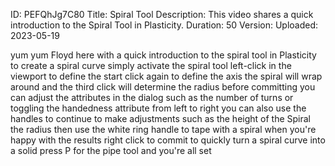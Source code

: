 ID: PEFQhJg7C80
Title: Spiral Tool
Description: This video shares a quick introduction to the Spiral Tool in Plasticity.
Duration: 50
Version: 
Uploaded: 2023-05-19

yum yum Floyd here with a quick
introduction to the spiral tool in Plasticity
to create a spiral curve
simply activate the spiral tool
left-click in the viewport to define the
start click again to define the axis the
spiral will wrap around and the third
click will determine the radius before
committing you can adjust the attributes
in the dialog such as the number of
turns or toggling the handedness
attribute from left to right you can
also use the handles to continue to make
adjustments such as the height of the
Spiral the radius
then use the white ring handle to tape
with a spiral when you're happy with the
results right click to commit to quickly
turn a spiral curve into a solid press P
for the pipe tool and you're all set